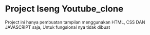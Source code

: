 # Project Iseng Youtube_clone

Project ini hanya pembuatan tampilan menggunakan HTML, CSS DAN JAVASCRIPT saja, Untuk fungsional nya tidak dibuat
